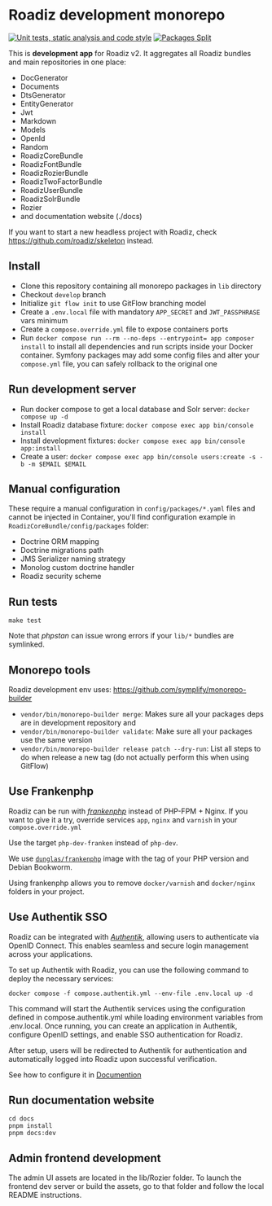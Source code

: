 # Roadiz development monorepo

[![Unit tests, static analysis and code style](https://github.com/roadiz/core-bundle-dev-app/actions/workflows/run-test.yml/badge.svg?branch=develop)](https://github.com/roadiz/core-bundle-dev-app/actions/workflows/run-test.yml) [![Packages Split](https://github.com/roadiz/core-bundle-dev-app/actions/workflows/split.yaml/badge.svg?branch=develop)](https://github.com/roadiz/core-bundle-dev-app/actions/workflows/split.yaml)

This is **development app** for Roadiz v2. It aggregates all Roadiz bundles and main repositories in one place:

- DocGenerator
- Documents
- DtsGenerator
- EntityGenerator
- Jwt
- Markdown
- Models
- OpenId
- Random
- RoadizCoreBundle
- RoadizFontBundle
- RoadizRozierBundle
- RoadizTwoFactorBundle
- RoadizUserBundle
- RoadizSolrBundle
- Rozier
- and documentation website (./docs)

If you want to start a new headless project with Roadiz, check https://github.com/roadiz/skeleton instead.

## Install

- Clone this repository containing all monorepo packages in `lib` directory
- Checkout `develop` branch
- Initialize `git flow init` to use GitFlow branching model
- Create a `.env.local` file with mandatory `APP_SECRET` and `JWT_PASSPHRASE` vars minimum
- Create a `compose.override.yml` file to expose containers ports
- Run `docker compose run --rm --no-deps --entrypoint= app composer install` to install all dependencies and run scripts inside your Docker container. Symfony packages may add some config files and alter your `compose.yml` file, you can safely rollback to the original one

## Run development server

- Run docker compose to get a local database and Solr server: `docker compose up -d`
- Install Roadiz database fixture: `docker compose exec app bin/console install`
- Install development fixtures: `docker compose exec app bin/console app:install`
- Create a user: `docker compose exec app bin/console users:create -s -b -m $EMAIL $EMAIL`

## Manual configuration

These require a manual configuration in `config/packages/*.yaml` files and cannot be injected in Container, 
you'll find configuration example in `RoadizCoreBundle/config/packages` folder:

- Doctrine ORM mapping
- Doctrine migrations path
- JMS Serializer naming strategy
- Monolog custom doctrine handler
- Roadiz security scheme

## Run tests

```shell
make test
```

Note that _phpstan_ can issue wrong errors if your `lib/*` bundles are symlinked.

## Monorepo tools

Roadiz development env uses: https://github.com/symplify/monorepo-builder

- `vendor/bin/monorepo-builder merge`: Makes sure all your packages deps are in development repository and 
- `vendor/bin/monorepo-builder validate`: Make sure all your packages use the same version
- `vendor/bin/monorepo-builder release patch --dry-run`: List all steps to do when release a new tag (do not actually perform this when using GitFlow)


## Use Frankenphp

Roadiz can be run with [*frankenphp*](https://frankenphp.dev) instead of PHP-FPM + Nginx. If you want to give it a try, override services `app`, `nginx` and `varnish` in your `compose.override.yml`

Use the target `php-dev-franken` instead of `php-dev`.

We use [`dunglas/frankenphp`](https://hub.docker.com/r/dunglas/frankenphp) image with the tag of your PHP version and Debian Bookworm.

Using frankenphp allows you to remove `docker/varnish` and `docker/nginx` folders in your project.

## Use Authentik SSO

Roadiz can be integrated with [*Authentik*](https://goauthentik.io/), allowing users to authenticate via OpenID Connect. This enables seamless and secure login management across your applications.

To set up Authentik with Roadiz, you can use the following command to deploy the necessary services:

```shell
docker compose -f compose.authentik.yml --env-file .env.local up -d
```

This command will start the Authentik services using the configuration defined in compose.authentik.yml while loading environment variables from .env.local.
Once running, you can create an application in Authentik, configure OpenID settings, and enable SSO authentication for Roadiz.

After setup, users will be redirected to Authentik for authentication and automatically logged into Roadiz upon successful verification.

See how to configure it in [Documention](https://docs.roadiz.io/developer/first-steps/manual_config.html#openid-sso-authentication)

## Run documentation website

```shell
cd docs
pnpm install
pnpm docs:dev
```

## Admin frontend development

The admin UI assets are located in the lib/Rozier folder.
To launch the frontend dev server or build the assets, go to that folder and follow the local README instructions.
